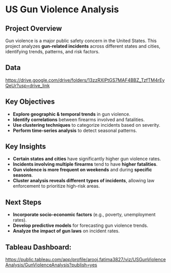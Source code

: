 # US Gun Violence Analysis

## Project Overview
Gun violence is a major public safety concern in the United States. This project analyzes **gun-related incidents** across different states and cities, identifying trends, patterns, and risk factors.

## Data 
https://drive.google.com/drive/folders/13zzRXIPtGS7MAF4BBZ_TzfTM4rEyQeUr?usp=drive_link

## Key Objectives
- **Explore geographic & temporal trends** in gun violence.
- **Identify correlations** between firearms involved and fatalities.
- **Use clustering techniques** to categorize incidents based on severity.
- **Perform time-series analysis** to detect seasonal patterns.

## Key Insights
- **Certain states and cities** have significantly higher gun violence rates.
- **Incidents involving multiple firearms** tend to have **higher fatalities**.
- **Gun violence is more frequent on weekends** and during **specific seasons**.
- **Cluster analysis reveals different types of incidents**, allowing law enforcement to prioritize high-risk areas.

## Next Steps
- **Incorporate socio-economic factors** (e.g., poverty, unemployment rates).
- **Develop predictive models** for forecasting gun violence trends.
- **Analyze the impact of gun laws** on incident rates.

## Tableau Dashboard:
https://public.tableau.com/app/profile/arooj.fatima3827/viz/USGunViolenceAnalysis/GunViolenceAnalysis?publish=yes
